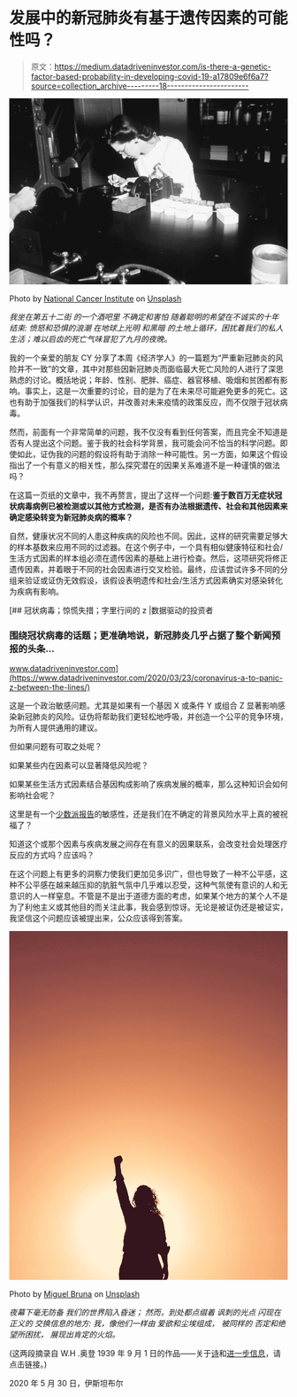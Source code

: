 # 发展中的新冠肺炎有基于遗传因素的可能性吗？

> 原文：<https://medium.datadriveninvestor.com/is-there-a-genetic-factor-based-probability-in-developing-covid-19-a17809e6f6a7?source=collection_archive---------18----------------------->

![](img/70d781bb7a61ea7235f851b0268070d1.png)

Photo by [National Cancer Institute](https://unsplash.com/@nci?utm_source=medium&utm_medium=referral) on [Unsplash](https://unsplash.com?utm_source=medium&utm_medium=referral)

*我坐在第五十二街
的一个酒吧里
不确定和害怕
随着聪明的希望在不诚实的十年
结束:
愤怒和恐惧的浪潮
在地球上光明
和黑暗
的土地上循环，困扰着我们的私人生活；难以启齿的死亡气味冒犯了九月的夜晚。*

我的一个亲爱的朋友 CY 分享了本周《经济学人》的一篇题为“严重新冠肺炎的风险并不一致”的文章，其中对那些因新冠肺炎而面临最大死亡风险的人进行了深思熟虑的讨论。概括地说；年龄、性别、肥胖、癌症、器官移植、吸烟和贫困都有影响。事实上，这是一次重要的讨论，目的是为了在未来尽可能避免更多的死亡。这也有助于加强我们的科学认识，并改善对未来疫情的政策反应，而不仅限于冠状病毒。

然而，前面有一个非常简单的问题，我不仅没有看到任何答案，而且完全不知道是否有人提出这个问题。鉴于我的社会科学背景，我可能会问不恰当的科学问题。即使如此，证伪我的问题的假设将有助于消除一种可能性。另一方面，如果这个假设指出了一个有意义的相关性，那么探究潜在的因果关系难道不是一种谨慎的做法吗？

在这篇一页纸的文章中，我不再赘言，提出了这样一个问题:**鉴于数百万无症状冠状病毒病例已被检测或以其他方式检测，是否有办法根据遗传、社会和其他因素来确定感染转变为新冠肺炎病的概率？**

自然，健康状况不同的人患这种疾病的风险也不同。因此，这样的研究需要足够大的样本基数来应用不同的过滤器。在这个例子中，一个具有相似健康特征和社会/生活方式因素的样本组必须在遗传因素的基础上进行检查。然后，这项研究将修正遗传因素，并着眼于不同的社会因素进行交叉检验。最终，应该尝试许多不同的分组来验证或证伪无效假设，该假设表明遗传和社会/生活方式因素确实对感染转化为疾病有影响。

[](https://www.datadriveninvestor.com/2020/03/23/coronavirus-a-to-panic-z-between-the-lines/) [## 冠状病毒；惊慌失措；字里行间的 z |数据驱动的投资者

### 围绕冠状病毒的话题；更准确地说，新冠肺炎几乎占据了整个新闻预报的头条…

www.datadriveninvestor.com](https://www.datadriveninvestor.com/2020/03/23/coronavirus-a-to-panic-z-between-the-lines/) 

这是一个政治敏感问题。尤其是如果有一个基因 X 或条件 Y 或组合 Z 显著影响感染新冠肺炎的风险。证伪将帮助我们更轻松地呼吸，并创造一个公平的竞争环境，为所有人提供通用的建议。

但如果问题有可取之处呢？

如果某些内在因素可以显著降低风险呢？

如果某些生活方式因素结合基因构成影响了疾病发展的概率，那么这种知识会如何影响社会呢？

这里是有一个[少数派报告](https://en.wikipedia.org/wiki/The_Minority_Report)的敏感性，还是我们在不确定的背景风险水平上真的被祝福了？

知道这个或那个因素与疾病发展之间存在有意义的因果联系，会改变社会处理医疗反应的方式吗？应该吗？

在这个问题上有更多的洞察力使我们更加见多识广，但也导致了一种不公平感，这种不公平感在越来越压抑的肮脏气氛中几乎难以忍受，这种气氛使有意识的人和无意识的人一样窒息。不管是不是出于道德方面的考虑，如果某个地方的某个人不是为了利他主义或其他目的而关注此事，我会感到惊讶。无论是被证伪还是被证实，我坚信这个问题应该被提出来，公众应该得到答案。

![](img/32047cab660e1585a5beefd89813c41f.png)

Photo by [Miguel Bruna](https://unsplash.com/@mbrunacr?utm_source=medium&utm_medium=referral) on [Unsplash](https://unsplash.com?utm_source=medium&utm_medium=referral)

*夜幕下毫无防备
我们的世界陷入昏迷；
然而，到处都点缀着
讽刺的光点
闪现在正义的
交换信息的地方:
我，像他们一样由
爱欲和尘埃组成，
被同样的
否定和绝望所困扰，
展现出肯定的火焰。*

(这两段摘录自 W.H .奥登 1939 年 9 月 1 日的作品——关于[诗](https://poets.org/poem/september-1-1939)和[进一步信息](https://en.wikipedia.org/wiki/September_1,_1939)，请点击链接。)

2020 年 5 月 30 日，伊斯坦布尔